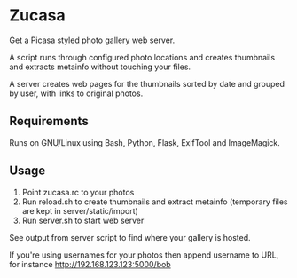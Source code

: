 # Zucasa

Get a Picasa styled photo gallery web server.

A script runs through configured photo locations and creates thumbnails and extracts metainfo without touching your files.

A server creates web pages for the thumbnails sorted by date and grouped by user, with links to original photos.

## Requirements

Runs on GNU/Linux using Bash, Python, Flask, ExifTool and ImageMagick.

## Usage

1. Point zucasa.rc to your photos
2. Run reload.sh to create thumbnails and extract metainfo (temporary files are kept in server/static/import)
3. Run server.sh to start web server

See output from server script to find where your gallery is hosted.

If you're using usernames for your photos then append username to URL, for instance http://192.168.123.123:5000/bob
